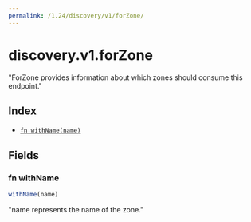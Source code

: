 ```yaml
---
permalink: /1.24/discovery/v1/forZone/
---
```


# discovery.v1.forZone

"ForZone provides information about which zones should consume this endpoint."

## Index

* [`fn withName(name)`](#fn-withname)

## Fields

### fn withName

```ts
withName(name)
```

"name represents the name of the zone."